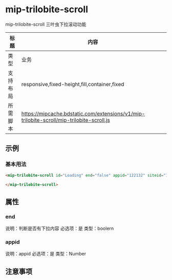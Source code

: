 # mip-trilobite-scroll

mip-trilobite-scroll 三叶虫下拉滚动功能

标题|内容
----|----
类型|业务
支持布局|responsive,fixed-height,fill,container,fixed
所需脚本|https://mipcache.bdstatic.com/extensions/v1/mip-trilobite-scroll/mip-trilobite-scroll.js

## 示例

### 基本用法
```html
<mip-trilobite-scroll id="Loading" end="false" appid="122132" siteid="1573954829326355" http-host="cp01-rdqa-dev378-liting16.epc.baidu.com:8090">

</mip-trilobite-scroll>
```

## 属性

### end

说明：判断是否有下拉内容
必选项：是
类型：boolern

### appid

说明：appid
必选项：是
类型：Number

## 注意事项

